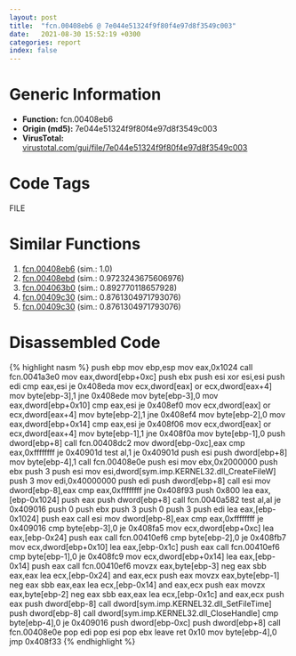 ```yaml
---
layout: post
title:  "fcn.00408eb6 @ 7e044e51324f9f80f4e97d8f3549c003"
date:   2021-08-30 15:52:19 +0300
categories: report
index: false
---
```


# Generic Information
- **Function:** fcn.00408eb6
- **Origin (md5):** 7e044e51324f9f80f4e97d8f3549c003
- **VirusTotal:** [virustotal.com/gui/file/7e044e51324f9f80f4e97d8f3549c003][virustotal_ref]

# Code Tags
<span class="tag" id="FILE">FILE</span>


# Similar Functions

1. [fcn.00408eb6][similar_1_ref] (sim.: 1.0)
2. [fcn.00408ebd][similar_2_ref] (sim.: 0.9723243675606976)
3. [fcn.004063b0][similar_3_ref] (sim.: 0.892770118657928)
4. [fcn.00409c30][similar_4_ref] (sim.: 0.8761304971793076)
5. [fcn.00409c30][similar_5_ref] (sim.: 0.8761304971793076)


# Disassembled Code

{% highlight nasm %}
push ebp
mov ebp,esp
mov eax,0x1024
call fcn.0041a3e0
mov eax,dword[ebp+0xc]
push ebx
push esi
xor esi,esi
push edi
cmp eax,esi
je 0x408eda
mov ecx,dword[eax]
or ecx,dword[eax+4]
mov byte[ebp-3],1
jne 0x408ede
mov byte[ebp-3],0
mov eax,dword[ebp+0x10]
cmp eax,esi
je 0x408ef0
mov ecx,dword[eax]
or ecx,dword[eax+4]
mov byte[ebp-2],1
jne 0x408ef4
mov byte[ebp-2],0
mov eax,dword[ebp+0x14]
cmp eax,esi
je 0x408f06
mov ecx,dword[eax]
or ecx,dword[eax+4]
mov byte[ebp-1],1
jne 0x408f0a
mov byte[ebp-1],0
push dword[ebp+8]
call fcn.00408dc2
mov dword[ebp-0xc],eax
cmp eax,0xffffffff
je 0x40901d
test al,1
je 0x40901d
push esi
push dword[ebp+8]
mov byte[ebp-4],1
call fcn.00408e0e
push esi
mov ebx,0x2000000
push ebx
push 3
push esi
mov esi,dword[sym.imp.KERNEL32.dll_CreateFileW]
push 3
mov edi,0x40000000
push edi
push dword[ebp+8]
call esi
mov dword[ebp-8],eax
cmp eax,0xffffffff
jne 0x408f93
push 0x800
lea eax,[ebp-0x1024]
push eax
push dword[ebp+8]
call fcn.0040a582
test al,al
je 0x409016
push 0
push ebx
push 3
push 0
push 3
push edi
lea eax,[ebp-0x1024]
push eax
call esi
mov dword[ebp-8],eax
cmp eax,0xffffffff
je 0x409016
cmp byte[ebp-3],0
je 0x408fa5
mov ecx,dword[ebp+0xc]
lea eax,[ebp-0x24]
push eax
call fcn.00410ef6
cmp byte[ebp-2],0
je 0x408fb7
mov ecx,dword[ebp+0x10]
lea eax,[ebp-0x1c]
push eax
call fcn.00410ef6
cmp byte[ebp-1],0
je 0x408fc9
mov ecx,dword[ebp+0x14]
lea eax,[ebp-0x14]
push eax
call fcn.00410ef6
movzx eax,byte[ebp-3]
neg eax
sbb eax,eax
lea ecx,[ebp-0x24]
and eax,ecx
push eax
movzx eax,byte[ebp-1]
neg eax
sbb eax,eax
lea ecx,[ebp-0x14]
and eax,ecx
push eax
movzx eax,byte[ebp-2]
neg eax
sbb eax,eax
lea ecx,[ebp-0x1c]
and eax,ecx
push eax
push dword[ebp-8]
call dword[sym.imp.KERNEL32.dll_SetFileTime]
push dword[ebp-8]
call dword[sym.imp.KERNEL32.dll_CloseHandle]
cmp byte[ebp-4],0
je 0x409016
push dword[ebp-0xc]
push dword[ebp+8]
call fcn.00408e0e
pop edi
pop esi
pop ebx
leave 
ret 0x10
mov byte[ebp-4],0
jmp 0x408f33
{% endhighlight %}


[similar_1_ref]: /report/fcn.00408eb6@88e03379526f823ce2de3b236adcaf80
[similar_2_ref]: /report/fcn.00408ebd@319cf4affa41f752783e62f81908d682
[similar_3_ref]: /report/fcn.004063b0@4c2db4ba96e80258daff665d7d7a016a
[similar_4_ref]: /report/fcn.00409c30@f068e0a788db6c075da6c407576e943b
[similar_5_ref]: /report/fcn.00409c30@e02c832a2c768752009e071574e12967
[virustotal_ref]: https://www.virustotal.com/gui/file/7e044e51324f9f80f4e97d8f3549c003